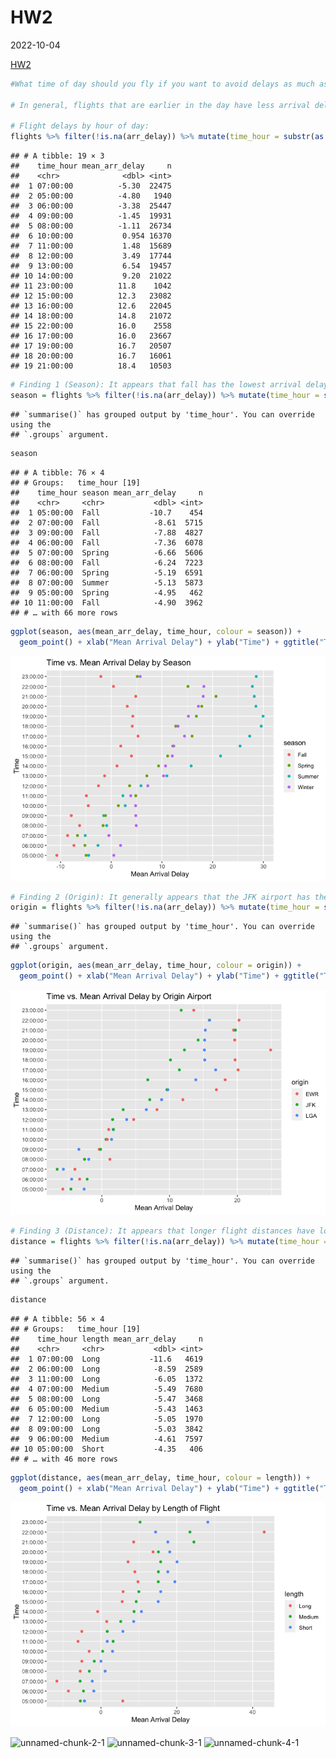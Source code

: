 HW2
================
2022-10-04

[HW2](https://github.com/DrakeYoder/HW2-STAT433-.git)

``` r
#What time of day should you fly if you want to avoid delays as much as possible? Does this choice depend on anything? Season? Weather? Airport? Airline? Find three patterns (“null results” are ok!). Include a short introduction that summarizes the three results. Then, have a section for each finding. Support each finding with data summaries and visualizations.

# In general, flights that are earlier in the day have less arrival delay than flights later. My findings conclude that fall is the best season to fly in to avoid arrival delays, perhaps because it is when most people are just starting school. The next finding is that the JFK airport has less arrival delay on average while the EWR airport had the most. Lastly, longer flights tended to have less delays maybe because you are able to make up for lost time the longer you are in the air. If you want the best chance for a flight with little arrival delay, take a long flight (> 2000 mi) from JFK in the fall as early as possible in the day.

# Flight delays by hour of day:
flights %>% filter(!is.na(arr_delay)) %>% mutate(time_hour = substr(as.character(time_hour), 12, 20)) %>% group_by(time_hour) %>% summarise(mean_arr_delay = mean(arr_delay), n = n()) %>% arrange(mean_arr_delay, decreasing = F)
```

    ## # A tibble: 19 × 3
    ##    time_hour mean_arr_delay     n
    ##    <chr>              <dbl> <int>
    ##  1 07:00:00          -5.30  22475
    ##  2 05:00:00          -4.80   1940
    ##  3 06:00:00          -3.38  25447
    ##  4 09:00:00          -1.45  19931
    ##  5 08:00:00          -1.11  26734
    ##  6 10:00:00           0.954 16370
    ##  7 11:00:00           1.48  15689
    ##  8 12:00:00           3.49  17744
    ##  9 13:00:00           6.54  19457
    ## 10 14:00:00           9.20  21022
    ## 11 23:00:00          11.8    1042
    ## 12 15:00:00          12.3   23082
    ## 13 16:00:00          12.6   22045
    ## 14 18:00:00          14.8   21072
    ## 15 22:00:00          16.0    2558
    ## 16 17:00:00          16.0   23667
    ## 17 19:00:00          16.7   20507
    ## 18 20:00:00          16.7   16061
    ## 19 21:00:00          18.4   10503

``` r
# Finding 1 (Season): It appears that fall has the lowest arrival delays while summer has the worst. Spring and winter are fairly equal in arrival delay times. However, the spread between these delays become smaller the earlier in the day the flight is.
season = flights %>% filter(!is.na(arr_delay)) %>% mutate(time_hour = substr(as.character(time_hour), 12, 20), season = case_when((month < 3) | (month > 11) ~ "Winter", (month >= 3) & (month < 6) ~ "Spring", (month >= 6) & (month < 9) ~ "Summer", (month >= 9) & (month < 12) ~ "Fall")) %>% group_by(time_hour, season) %>% summarise(mean_arr_delay = mean(arr_delay), n = n()) %>% arrange(mean_arr_delay, decreasing = F)
```

    ## `summarise()` has grouped output by 'time_hour'. You can override using the
    ## `.groups` argument.

``` r
season
```

    ## # A tibble: 76 × 4
    ## # Groups:   time_hour [19]
    ##    time_hour season mean_arr_delay     n
    ##    <chr>     <chr>           <dbl> <int>
    ##  1 05:00:00  Fall           -10.7    454
    ##  2 07:00:00  Fall            -8.61  5715
    ##  3 09:00:00  Fall            -7.88  4827
    ##  4 06:00:00  Fall            -7.36  6078
    ##  5 07:00:00  Spring          -6.66  5606
    ##  6 08:00:00  Fall            -6.24  7223
    ##  7 06:00:00  Spring          -5.19  6591
    ##  8 07:00:00  Summer          -5.13  5873
    ##  9 05:00:00  Spring          -4.95   462
    ## 10 11:00:00  Fall            -4.90  3962
    ## # … with 66 more rows

``` r
ggplot(season, aes(mean_arr_delay, time_hour, colour = season)) + 
  geom_point() + xlab("Mean Arrival Delay") + ylab("Time") + ggtitle("Time vs. Mean Arrival Delay by Season")
```

![](HW2_files/figure-gfm/unnamed-chunk-2-1.png)<!-- -->

``` r
# Finding 2 (Origin): It generally appears that the JFK airport has the lowest time delays, LGA has the second lowest, while EWR has the worst. The spread between these delays gets smaller, the earlier in the day the flight is.
origin = flights %>% filter(!is.na(arr_delay)) %>% mutate(time_hour = substr(as.character(time_hour), 12, 20)) %>% group_by(time_hour, origin) %>% summarise(mean_arr_delay = mean(arr_delay), n = n()) %>% arrange(mean_arr_delay, decreasing = F)
```

    ## `summarise()` has grouped output by 'time_hour'. You can override using the
    ## `.groups` argument.

``` r
ggplot(origin, aes(mean_arr_delay, time_hour, colour = origin)) + 
  geom_point() + xlab("Mean Arrival Delay") + ylab("Time") + ggtitle("Time vs. Mean Arrival Delay by Origin Airport")
```

![](HW2_files/figure-gfm/unnamed-chunk-3-1.png)<!-- -->

``` r
# Finding 3 (Distance): It appears that longer flight distances have lower arrival delay compared to shorter flights.
distance = flights %>% filter(!is.na(arr_delay)) %>% mutate(time_hour = substr(as.character(time_hour), 12, 20), length = case_when((distance < 1000) ~ "Short", (distance >= 1000) & (distance < 2000) ~ "Medium", (distance >= 2000) ~ "Long")) %>% group_by(time_hour, length) %>% summarise(mean_arr_delay = mean(arr_delay), n = n()) %>% arrange(mean_arr_delay, decreasing = F)
```

    ## `summarise()` has grouped output by 'time_hour'. You can override using the
    ## `.groups` argument.

``` r
distance
```

    ## # A tibble: 56 × 4
    ## # Groups:   time_hour [19]
    ##    time_hour length mean_arr_delay     n
    ##    <chr>     <chr>           <dbl> <int>
    ##  1 07:00:00  Long           -11.6   4619
    ##  2 06:00:00  Long            -8.59  2589
    ##  3 11:00:00  Long            -6.05  1372
    ##  4 07:00:00  Medium          -5.49  7680
    ##  5 08:00:00  Long            -5.47  3468
    ##  6 05:00:00  Medium          -5.43  1463
    ##  7 12:00:00  Long            -5.05  1970
    ##  8 09:00:00  Long            -5.03  3842
    ##  9 06:00:00  Medium          -4.61  7597
    ## 10 05:00:00  Short           -4.35   406
    ## # … with 46 more rows

``` r
ggplot(distance, aes(mean_arr_delay, time_hour, colour = length)) + 
  geom_point() + xlab("Mean Arrival Delay") + ylab("Time") + ggtitle("Time vs. Mean Arrival Delay by Length of Flight")
```

![](HW2_files/figure-gfm/unnamed-chunk-4-1.png)<!-- -->

![unnamed-chunk-2-1](https://user-images.githubusercontent.com/78119439/194975886-671d4a9a-823b-44c0-8c82-17fcf1df1a80.png)
![unnamed-chunk-3-1](https://user-images.githubusercontent.com/78119439/194975889-f7c237e5-4dd3-43a4-b9e5-537c1eedf326.png)
![unnamed-chunk-4-1](https://user-images.githubusercontent.com/78119439/194975892-ebd9b133-987b-4312-b12e-1771a3ed9bfa.png)



